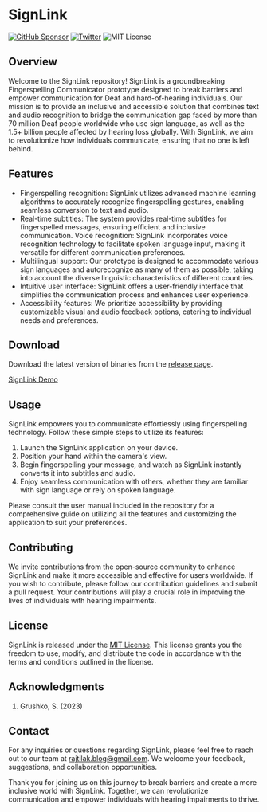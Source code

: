 # SignLink


[![GitHub Sponsor](https://img.shields.io/badge/-Sponsor-EA4AAA?logo=githubsponsors&logoColor=FFFFFF&style=flat-square)](https://github.com/sponsors/rajtilakjee)
[![Twitter](https://img.shields.io/badge/-Twitter-1DA1F2?logo=twitter&logoColor=FFFFFF&style=flat-square)](https://twitter.com/rajtilakjee)
![MIT License](https://img.shields.io/github/license/rajtilakjee/SignLink?style=flat-square)


## Overview

Welcome to the SignLink repository! SignLink is a groundbreaking Fingerspelling Communicator prototype designed to break barriers and empower communication for Deaf and hard-of-hearing individuals. Our mission is to provide an inclusive and accessible solution that combines text and audio recognition to bridge the communication gap faced by more than 70 million Deaf people worldwide who use sign language, as well as the 1.5+ billion people affected by hearing loss globally. With SignLink, we aim to revolutionize how individuals communicate, ensuring that no one is left behind.

## Features

- Fingerspelling recognition: SignLink utilizes advanced machine learning algorithms to accurately recognize fingerspelling gestures, enabling seamless conversion to text and audio.
- Real-time subtitles: The system provides real-time subtitles for fingerspelled messages, ensuring efficient and inclusive communication.
  Voice recognition: SignLink incorporates voice recognition technology to facilitate spoken language input, making it versatile for different communication preferences.
- Multilingual support: Our prototype is designed to accommodate various sign languages and autorecognize as many of them as possible, taking into account the diverse linguistic characteristics of different countries.
- Intuitive user interface: SignLink offers a user-friendly interface that simplifies the communication process and enhances user experience.
- Accessibility features: We prioritize accessibility by providing customizable visual and audio feedback options, catering to individual needs and preferences.

## Download

Download the latest version of binaries from the [release page](https://github.com/rajtilakjee/SignLink/releases/).

[SignLink Demo](docs\assets\SignLink.mp4)

## Usage

SignLink empowers you to communicate effortlessly using fingerspelling technology. Follow these simple steps to utilize its features:

1. Launch the SignLink application on your device.
2. Position your hand within the camera's view.
3. Begin fingerspelling your message, and watch as SignLink instantly converts it into subtitles and audio.
4. Enjoy seamless communication with others, whether they are familiar with sign language or rely on spoken language.

Please consult the user manual included in the repository for a comprehensive guide on utilizing all the features and customizing the application to suit your preferences.

## Contributing

We invite contributions from the open-source community to enhance SignLink and make it more accessible and effective for users worldwide. If you wish to contribute, please follow our contribution guidelines and submit a pull request. Your contributions will play a crucial role in improving the lives of individuals with hearing impairments.

## License

SignLink is released under the [MIT License](LICENSE). This license grants you the freedom to use, modify, and distribute the code in accordance with the terms and conditions outlined in the license.

## Acknowledgments

1. Grushko, S. (2023)

## Contact

For any inquiries or questions regarding SignLink, please feel free to reach out to our team at [rajtilak.blog@gmail.com](rajtilak.blog@gmail.com). We welcome your feedback, suggestions, and collaboration opportunities.

Thank you for joining us on this journey to break barriers and create a more inclusive world with SignLink. Together, we can revolutionize communication and empower individuals with hearing impairments to thrive.

